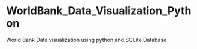 # WorldBank_Data_Visualization_Python
 World Bank Data visualization using python and SQLite Database
